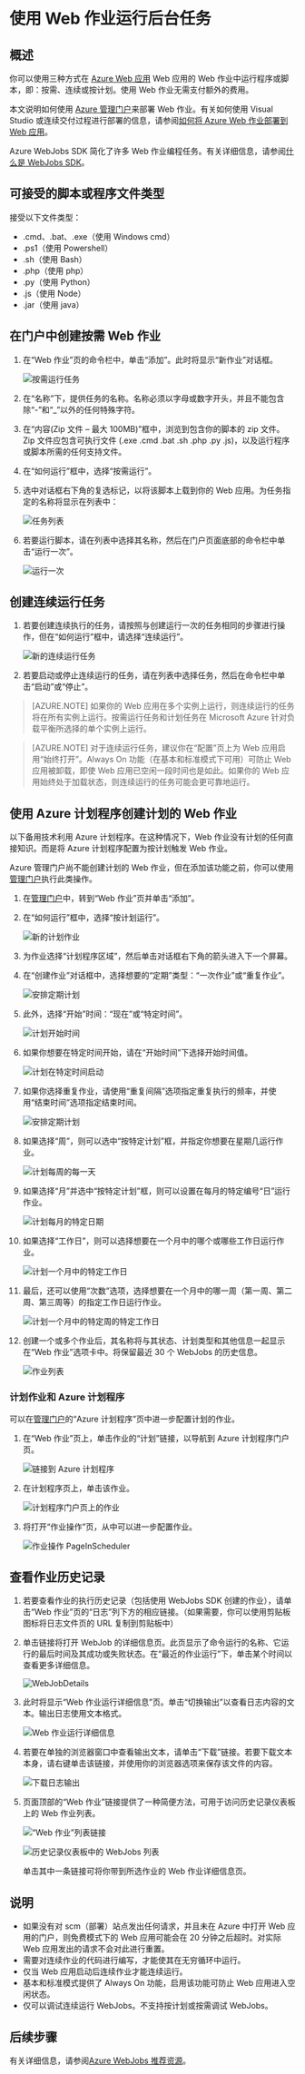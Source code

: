<properties 
	pageTitle="使用 WebJobs 运行后台任务" 
	description="了解如何在 Azure Web 应用中运行后台任务。" 
	services="app-service" 
	documentationCenter="" 
	authors="tdykstra" 
	manager="wpickett" 
	editor="jimbe"/>

<tags
	ms.service="web-sites"
	ms.date="09/22/2015"
	wacn.date="02/17/2016"/>

# 使用 Web 作业运行后台任务

## 概述

你可以使用三种方式在 [Azure Web 应用](/documentation/services/web-sites/) Web 应用的 Web 作业中运行程序或脚本，即：按需、连续或按计划。使用 Web 作业无需支付额外的费用。

本文说明如何使用 [Azure 管理门户](https://manage.windowsazure.cn)来部署 Web 作业。有关如何使用 Visual Studio 或连续交付过程进行部署的信息，请参阅[如何将 Azure Web 作业部署到 Web 应用](/documentation/articles/websites-dotnet-deploy-webjobs)。

Azure WebJobs SDK 简化了许多 Web 作业编程任务。有关详细信息，请参阅[什么是 WebJobs SDK](/documentation/articles/websites-dotnet-webjobs-sdk)。

## <a name="acceptablefiles"></a>可接受的脚本或程序文件类型

接受以下文件类型：

* .cmd、.bat、.exe（使用 Windows cmd）
* .ps1（使用 Powershell）
* .sh（使用 Bash）
* .php（使用 php）
* .py（使用 Python）
* .js（使用 Node）
* .jar（使用 java）

## <a name="CreateOnDemand"></a>在门户中创建按需 Web 作业
1. 在“Web 作业”页的命令栏中，单击“添加”。此时将显示“新作业”对话框。
	
	![按需运行任务][OnDemandWebJob]
	
2. 在“名称”下，提供任务的名称。名称必须以字母或数字开头，并且不能包含除“-”和“\_”以外的任何特殊字符。
	
3. 在“内容(Zip 文件 – 最大 100MB)”框中，浏览到包含你的脚本的 zip 文件。Zip 文件应包含可执行文件 (.exe .cmd .bat .sh .php .py .js)，以及运行程序或脚本所需的任何支持文件。
	
4. 在“如何运行”框中，选择“按需运行”。
	
5. 选中对话框右下角的复选标记，以将该脚本上载到你的 Web 应用。为任务指定的名称将显示在列表中：
	
	![任务列表][WebJobsList]
	
6. 若要运行脚本，请在列表中选择其名称，然后在门户页面底部的命令栏中单击“运行一次”。
	
	![运行一次][RunOnce]

## <a name="CreateContinuous"></a>创建连续运行任务

1. 若要创建连续执行的任务，请按照与创建运行一次的任务相同的步骤进行操作，但在“如何运行”框中，请选择“连续运行”。
	
	![新的连续运行任务][NewContinuousJob]
	
2. 若要启动或停止连续运行的任务，请在列表中选择任务，然后在命令栏中单击“启动”或“停止”。

> [AZURE.NOTE] 如果你的 Web 应用在多个实例上运行，则连续运行的任务将在所有实例上运行。按需运行任务和计划任务在 Microsoft Azure 针对负载平衡所选择的单个实例上运行。

> [AZURE.NOTE]
> 对于连续运行任务，建议你在“配置”页上为 Web 应用启用“始终打开”。Always On 功能（在基本和标准模式下可用）可防止 Web 应用被卸载，即使 Web 应用已空闲一段时间也是如此。如果你的 Web 应用始终处于加载状态，则连续运行的任务可能会更可靠地运行。
## <a name="CreateScheduled"></a>使用 Azure 计划程序创建计划的 Web 作业

以下备用技术利用 Azure 计划程序。在这种情况下，Web 作业没有计划的任何直接知识。而是将 Azure 计划程序配置为按计划触发 Web 作业。

Azure 管理门户尚不能创建计划的 Web 作业，但在添加该功能之前，你可以使用[管理门户](http://manage.windowsazure.cn)执行此类操作。

1. 在[管理门户](http://manage.windowsazure.cn)中，转到“Web 作业”页并单击“添加”。

1. 在“如何运行”框中，选择“按计划运行”。
	
	![新的计划作业][NewScheduledJob]
	
2. 为作业选择“计划程序区域”，然后单击对话框右下角的箭头进入下一个屏幕。

3. 在“创建作业”对话框中，选择想要的“定期”类型：“一次作业”或“重复作业”。
	
	![安排定期计划][SchdRecurrence]
	
4. 此外，选择“开始”时间：“现在”或“特定时间”。
	
	![计划开始时间][SchdStart]
	
5. 如果你想要在特定时间开始，请在“开始时间”下选择开始时间值。
	
	![计划在特定时间启动][SchdStartOn]
	
6. 如果你选择重复作业，请使用“重复间隔”选项指定重复执行的频率，并使用“结束时间”选项指定结束时间。
	
	![安排定期计划][SchdRecurEvery]
	
7. 如果选择“周”，则可以选中“按特定计划”框，并指定你想要在星期几运行作业。
	
	![计划每周的每一天][SchdWeeksOnParticular]
	
8. 如果选择“月”并选中“按特定计划”框，则可以设置在每月的特定编号“日”运行作业。
	
	![计划每月的特定日期][SchdMonthsOnPartDays]
	
9. 如果选择“工作日”，则可以选择想要在一个月中的哪个或哪些工作日运行作业。
	
	![计划一个月中的特定工作日][SchdMonthsOnPartWeekDays]
	
10. 最后，还可以使用“次数”选项，选择想要在一个月中的哪一周（第一周、第二周、第三周等）的指定工作日运行作业。
	
	![计划一个月中的特定周的特定工作日][SchdMonthsOnPartWeekDaysOccurences]
	
11. 创建一个或多个作业后，其名称将与其状态、计划类型和其他信息一起显示在“Web 作业”选项卡中。将保留最近 30 个 WebJobs 的历史信息。
	
	![作业列表][WebJobsListWithSeveralJobs]
	
### <a name="Scheduler"></a>计划作业和 Azure 计划程序

可以在[管理门户](http://manage.windowsazure.cn)的“Azure 计划程序”页中进一步配置计划的作业。

1.	在“Web 作业”页上，单击作业的“计划”链接，以导航到 Azure 计划程序门户页。 
	
	![链接到 Azure 计划程序][LinkToScheduler]
	
2. 在计划程序页上，单击该作业。
	
	![计划程序门户页上的作业][SchedulerPortal]
	
3. 将打开“作业操作”页，从中可以进一步配置作业。
	
	![作业操作 PageInScheduler][JobActionPageInScheduler]
	
## <a name="ViewJobHistory"></a>查看作业历史记录

1. 若要查看作业的执行历史记录（包括使用 WebJobs SDK 创建的作业），请单击“Web 作业”页的“日志”列下方的相应链接。（如果需要，你可以使用剪贴板图标将日志文件页的 URL 复制到剪贴板中）
		
2. 单击链接将打开 WebJob 的详细信息页。此页显示了命令运行的名称、它运行的最后时间及其成功或失败状态。在“最近的作业运行”下，单击某个时间以查看更多详细信息。
	
	![WebJobDetails][WebJobDetails]
	
3. 此时将显示“Web 作业运行详细信息”页。单击“切换输出”以查看日志内容的文本。输出日志使用文本格式。
	
	![Web 作业运行详细信息][WebJobRunDetails]
	
4. 若要在单独的浏览器窗口中查看输出文本，请单击“下载”链接。若要下载文本本身，请右键单击该链接，并使用你的浏览器选项来保存该文件的内容。
	
	![下载日志输出][DownloadLogOutput]
	
5. 页面顶部的“Web 作业”链接提供了一种简便方法，可用于访问历史记录仪表板上的 Web 作业列表。
	
	![“Web 作业”列表链接][WebJobsLinkToDashboardList]
	
	![历史记录仪表板中的 WebJobs 列表][WebJobsListInJobsDashboard]
	
	单击其中一条链接可将你带到所选作业的 Web 作业详细信息页。


## <a name="WHPNotes"></a>说明
	
- 如果没有对 scm（部署）站点发出任何请求，并且未在 Azure 中打开 Web 应用的门户，则免费模式下的 Web 应用可能会在 20 分钟之后超时。对实际 Web 应用发出的请求不会对此进行重置。
- 需要对连续作业的代码进行编写，才能使其在无穷循环中运行。
- 仅当 Web 应用启动后连续作业才能连续运行。
- 基本和标准模式提供了 Always On 功能，启用该功能可防止 Web 应用进入空闲状态。
- 仅可以调试连续运行 WebJobs。不支持按计划或按需调试 WebJobs。


## <a name="NextSteps"></a>后续步骤
 
有关详细信息，请参阅[Azure WebJobs 推荐资源][WebJobsRecommendedResources]。

[PSonWebJobs]: http://blogs.msdn.com/b/nicktrog/archive/2014/01/22/running-powershell-web-jobs-on-azure-websites.aspx
[WebJobsRecommendedResources]: /documentation/articles/websites-webjobs-resources/

[OnDemandWebJob]: ./media/web-sites-create-web-jobs/01aOnDemandWebJob.png
[WebJobsList]: ./media/web-sites-create-web-jobs/02aWebJobsList.png
[NewContinuousJob]: ./media/web-sites-create-web-jobs/03aNewContinuousJob.png
[NewScheduledJob]: ./media/web-sites-create-web-jobs/04aNewScheduledJob.png
[SchdRecurrence]: ./media/web-sites-create-web-jobs/05SchdRecurrence.png
[SchdStart]: ./media/web-sites-create-web-jobs/06SchdStart.png
[SchdStartOn]: ./media/web-sites-create-web-jobs/07SchdStartOn.png
[SchdRecurEvery]: ./media/web-sites-create-web-jobs/08SchdRecurEvery.png
[SchdWeeksOnParticular]: ./media/web-sites-create-web-jobs/09SchdWeeksOnParticular.png
[SchdMonthsOnPartDays]: ./media/web-sites-create-web-jobs/10SchdMonthsOnPartDays.png
[SchdMonthsOnPartWeekDays]: ./media/web-sites-create-web-jobs/11SchdMonthsOnPartWeekDays.png
[SchdMonthsOnPartWeekDaysOccurences]: ./media/web-sites-create-web-jobs/12SchdMonthsOnPartWeekDaysOccurences.png
[RunOnce]: ./media/web-sites-create-web-jobs/13RunOnce.png
[WebJobsListWithSeveralJobs]: ./media/web-sites-create-web-jobs/13WebJobsListWithSeveralJobs.png
[WebJobLogs]: ./media/web-sites-create-web-jobs/14WebJobLogs.png
[WebJobDetails]: ./media/web-sites-create-web-jobs/15WebJobDetails.png
[WebJobRunDetails]: ./media/web-sites-create-web-jobs/16WebJobRunDetails.png
[DownloadLogOutput]: ./media/web-sites-create-web-jobs/17DownloadLogOutput.png
[WebJobsLinkToDashboardList]: ./media/web-sites-create-web-jobs/18WebJobsLinkToDashboardList.png
[WebJobsListInJobsDashboard]: ./media/web-sites-create-web-jobs/19WebJobsListInJobsDashboard.png
[LinkToScheduler]: ./media/web-sites-create-web-jobs/31LinkToScheduler.png
[SchedulerPortal]: ./media/web-sites-create-web-jobs/32SchedulerPortal.png
[JobActionPageInScheduler]: ./media/web-sites-create-web-jobs/33JobActionPageInScheduler.png
 

<!---HONumber=Mooncake_0118_2016-->